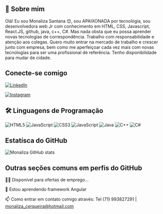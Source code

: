 ## 🚀 Sobre mim

 Olá! Eu sou Monaliza Santana 😊, sou APAIXONADA por tecnológia, sou desenvolvedora web Jr com conhecimento em HTML, CSS, Javascript, React.JS, github, java, c++, C#. Mas nada obsta que eu possa aprender novas tecnologias de correspondência. Trabalho com responsabilidade e atenção aos colegas. Quero muito entrar na mercado de trabalho e crescer junto com empresa, bem como me aperfeiçoar cada vez mais com novas tecnologias para ser uma profissional de referência. Tenho disponibilidade para mudar de cidade.

## Conecte-se comigo

[![LinkedIn](https://img.shields.io/badge/LinkedIn-000?style=for-the-badge&logo=linkedin&logoColor=0E76A8)](https://www.linkedin.com/in/monaliza-santana-714aaa128/)

[![Instagram](https://img.shields.io/badge/Instagram-000?style=for-the-badge&logo=instagram)](https://www.instagram.com/monalizasantanac/)



## 🛠 Linguagens de Programação
![HTML5](https://img.shields.io/badge/HTML5-000?style=for-the-badge&logo=html5)
![JavaScript](https://img.shields.io/badge/JavaScript-000?style=for-the-badge&logo=javascript)
![CSS3](https://img.shields.io/badge/CSS3-000?style=for-the-badge&logo=css3&logoColor=264CE4)
![JavaScript](https://img.shields.io/badge/JavaScript-000?style=for-the-badge&logo=javascript)
![Java](https://img.shields.io/badge/Java-000?style=for-the-badge&logo=java)
![C++](https://img.shields.io/badge/C%2B%2B-000?style=for-the-badge&logo=c%2B%2B&logoColor=00599C)
![C#](https://img.shields.io/badge/C%23-000?style=for-the-badge&logo=c-sharp&logoColor=823085)


## Estatísca do GitHub

![Monaliza GitHub stats](https://github-readme-stats.vercel.app/api?username=monalizasantana&show_icons=true&theme=radical)

## Outras seções comuns em perfis do GitHub
👩‍💻 Disponível para ofertas de emprego...

🧠 Estou aprendendo framework Angular

📫 Como entrar em contato comigo através: Tel (71) 993827291 | monaliza_cerqueira@hotmail.com
